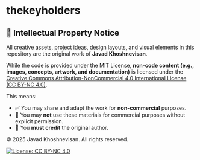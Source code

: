 # thekeyholders

## 🚨 Intellectual Property Notice

All creative assets, project ideas, design layouts, and visual elements in this repository are the original work of **Javad Khoshnevisan**.

While the code is provided under the MIT License, **non-code content (e.g., images, concepts, artwork, and documentation)** is licensed under the [Creative Commons Attribution-NonCommercial 4.0 International License (CC BY-NC 4.0)](https://creativecommons.org/licenses/by-nc/4.0/).

This means:
- ✅ You may share and adapt the work for **non-commercial** purposes.
- 🚫 You may **not** use these materials for commercial purposes without explicit permission.
- 📌 You **must credit** the original author.

© 2025 Javad Khoshnevisan. All rights reserved.

[![License: CC BY-NC 4.0](https://licensebuttons.net/l/by-nc/4.0/88x31.png)](https://creativecommons.org/licenses/by-nc/4.0/)

